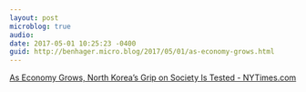 ```yaml
---
layout: post
microblog: true
audio: 
date: 2017-05-01 10:25:23 -0400
guid: http://benhager.micro.blog/2017/05/01/as-economy-grows.html
---
```

[As Economy Grows, North Korea’s Grip on Society Is Tested - NYTimes.com](https://mobile.nytimes.com/2017/04/30/world/asia/north-korea-economy-marketplace.html?smid=tw-nytimes&smtyp=cur&referer=)
